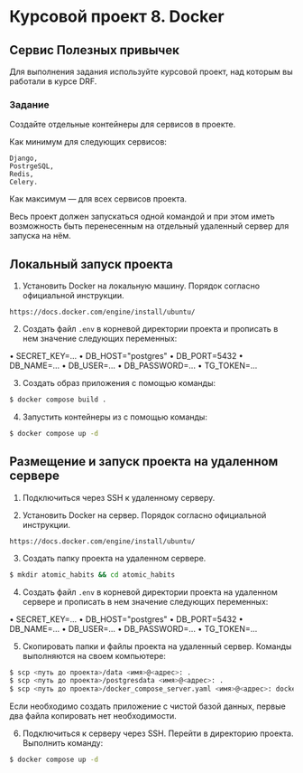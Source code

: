 # Курсовой проект 8. Docker

## Сервис Полезных привычек

Для выполнения задания используйте курсовой проект, над которым вы работали в курсе DRF.

### Задание

Cоздайте отдельные контейнеры для сервисов в проекте.

Как минимум для следующих сервисов:

    Django,
    PostrgeSQL,
    Redis,
    Celery.

Как максимум — для всех сервисов проекта.

Весь проект должен запускаться одной командой и при этом иметь возможность быть перенесенным на отдельный удаленный сервер для запуска на нём.


## Локальный запуск проекта

1. Установить Docker на локальную машину. Порядок согласно официальной инструкции.
```
https://docs.docker.com/engine/install/ubuntu/
```
2. Создать файл `.env` в корневой директории проекта и прописать в нем значение следующих переменных:

• SECRET_KEY=...
• DB_HOST="postgres"
• DB_PORT=5432
• DB_NAME=...
• DB_USER=...
• DB_PASSWORD=...
• TG_TOKEN=...

3. Создать образ приложения с помощью команды:
```bash
$ docker compose build .
```
4. Запустить контейнеры из с помощью команды:
```bash
$ docker compose up -d
```


## Размещение и запуск проекта на удаленном сервере

1. Подключиться через SSH к удаленному серверу.

2. Установить Docker на сервер. Порядок согласно официальной инструкции.
```
https://docs.docker.com/engine/install/ubuntu/
```

3. Создать папку проекта на удаленном сервере.
```bash
$ mkdir atomic_habits && cd atomic_habits
```

4. Создать файл `.env` в корневой директории проекта на удаленном сервере и прописать в нем значение следующих переменных:

• SECRET_KEY=...
• DB_HOST="postgres"
• DB_PORT=5432
• DB_NAME=...
• DB_USER=...
• DB_PASSWORD=...
• TG_TOKEN=...

5. Скопировать папки и файлы проекта на удаленный сервер. Команды выполняются на своем компьютере:
```bash
$ scp <путь до проекта>/data <имя>@<адрес>: .
$ scp <путь до проекта>/postgresdata <имя>@<адрес>: .
$ scp <путь до проекта>/docker_compose_server.yaml <имя>@<адрес>: docker_compose.yaml
```
Если необходимо создать приложение с чистой базой данных, первые два файла копировать нет необходимости.

6. Подключиться к серверу через SSH. Перейти в директорию проекта. Выполнить команду:
```bash
$ docker compose up -d
```
